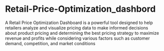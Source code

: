 # Retail-Price-Optimization_dashbord
A Retail Price Optimization Dashboard is a powerful tool designed to help retailers analyze and visualize pricing data to make informed decisions about product pricing and determining the best pricing strategy to maximize revenue and profits while considering various factors such as customer demand, competition, and market conditions
